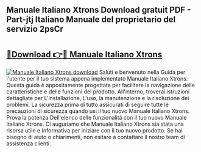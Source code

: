## Manuale Italiano Xtrons Download gratuit PDF - Part-jtj Italiano Manuale del proprietario del servizio 2psCr

# <h2><a href="http://dffif1.blite.top/?on=Manuale+Italiano+Xtrons">🔗Download 👉🔴 Manuale Italiano Xtrons</a></h2>

[![Manuale Italiano Xtrons download](https://i.imgur.com/lujVjoI.png)](http://dffif1.blite.top/?on=Manuale+Italiano+Xtrons)
Saluti e benvenuto nella Guida per l'utente per il tuo sistema appena implementato Manuale Italiano Xtrons. Questa guida è appositamente progettata per facilitare la navigazione delle caratteristiche e delle funzioni del prodotto. All'interno, troverai istruzioni dettagliate per L'installazione, L'uso, la manutenzione e la risoluzione dei problemi. La sicurezza prima di tutto assicurati di seguire tutte le precauzioni di sicurezza quando usi il tuo nuovo Manuale Italiano Xtrons. Prova la potenza Dell'elenco delle funzionalità con il tuo nuovo Manuale Italiano Xtrons. Ci auguriamo che Manuale Italiano Xtrons sia stata una risorsa utile e Informativa per iniziare con il tuo nuovo prodotto. Se hai bisogno di aiuto o chiarimenti, non esitare a contattare il nostro team di assistenza clienti.
